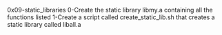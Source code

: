 0x09-static_libraries
0-Create the static library libmy.a containing all the functions listed
1-Create a script called create_static_lib.sh that creates a static library called liball.a
